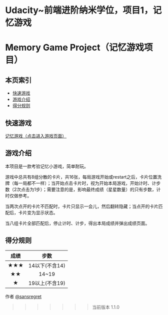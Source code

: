 Udacity~前端进阶纳米学位，项目1，记忆游戏
=======
# Memory Game Project（记忆游戏项目）

## <i class="icon-list"></i> 本页索引

* [快速游戏](#快速游戏)
* [游戏介绍](#游戏介绍)
* [得分规则](#得分规则)

## 快速游戏

[记忆游戏（点击进入游戏页面）](https://sansregret.github.io/udacity/project-one/index)


## 游戏介绍

本项目是一款考验记忆小游戏，简单耐玩。

游戏中总共有8组分散的卡片，共16张，每局游戏开始或restart之后，卡片位置洗牌（每一局都不一样）；当开始点击卡片时，视为开始本局游戏，开始计时、计步数（2次点击为1步）；需要注意的是，影响最终成绩（星星数量）的只有步数，计时仅做参考。

当两次点开的卡片不匹配时，卡片只显示一会儿，然后翻转隐藏；当点开的卡片匹配后，卡片变为显示状态。

当八组卡片全部匹配后，停止计时、计步，得出本局成绩并弹出成绩页面。


## 得分规则

| 成绩        | 步数   |
| :-----:   | :---:  |
| ★★★     | 14以下(不含14) |
| ★★       |   14~19   |
| ★        |   19以上(不含19)   |

<i class="icon-pencil"></i> 作者 [@sansregret](https://github.com/sansregret)

>>>>>>> 当前版本 1.1.0
